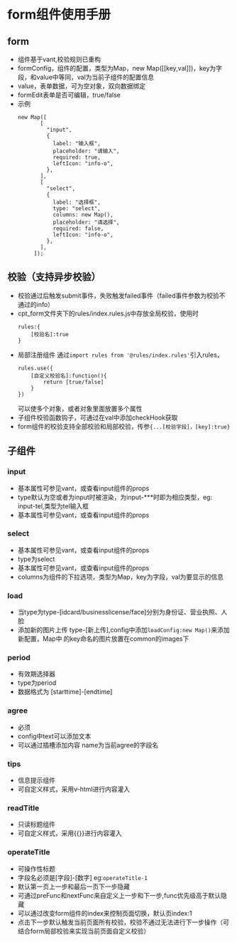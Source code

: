 # form组件使用手册

## form
* 组件基于vant,校验规则已重构
* formConfig，组件的配置，类型为Map，new Map([[key,val]])，key为字段，和value中等同，val为当前子组件的配置信息
* value，表单数据，可为空对象，双向数据绑定
* formEdit表单是否可编辑，true/false
* 示例 
   ```
   new Map([
          [
            "input",
            {
              label: "输入框",
              placeholder: "请输入",
              required: true,
              leftIcon: "info-o",
            },
          ],
          [
            "select",
            {
              label: "选择框",
              type: "select",
              columns: new Map(),
              placeholder: "请选择",
              required: false,
              leftIcon: "info-o",
            },
          ],
        ]);
   ```

## 校验（支持异步校验）

* 校验通过后触发submit事件，失败触发failed事件（failed事件参数为校验不通过的info）
* cpt_form文件夹下的rules/index.rules.js中存放全局校验，使用时
   ```
   rules:{
	   [校验名]:true
   }
   ```
* 局部注册组件 通过`import rules from '@rules/index.rules'`引入rules，
   ```
   rules.use({
	   [自定义校验名]:function(){
		   return [true/false]
	   }
   })
   ```
   可以使多个对象，或者对象里面放置多个属性
* 子组件校验函数钩子，可通过在val中添加checkHook获取
* form组件的校验支持全部校验和局部校验，传参`{...[校验字段]，[key]:true}`

## 子组件
### input 
* 基本属性可参见vant，或查看input组件的props
* type默认为空或者为input时被渲染，为input-***时即为相应类型，eg: input-tel,类型为tel输入框
* 基本属性可参见vant，或查看input组件的props
### select
* 基本属性可参见vant，或查看input组件的props
* type为select
* 基本属性可参见vant，或查看input组件的props
* columns为组件的下拉选项，类型为Map，key为字段，val为要显示的信息
### load
* 当type为type-[idcard/businesslicense/face]分别为身份证、营业执照、人脸
* 添加新的图片上传 type-[新上传],config中添加`loadConfig:new Map()`来添加新配置，Map中
的key命名的图片放置在common的images下
### period
* 有效期选择器
* type为period
* 数据格式为 [starttime]-[endtime]
### agree
* 必须
* config中text可以添加文本
* 可以通过插槽添加内容 name为当前agree的字段名
### tips
* 信息提示组件
* 可自定义样式，采用v-html进行内容灌入
### readTitle 
* 只读标题组件
* 可自定义样式，采用{{}}进行内容灌入
### operateTitle
* 可操作性标题
* 字段名必须是[字段]-[数字] eg:`operateTitle-1`
* 默认第一页上一步和最后一页下一步隐藏
* 可通过preFunc和nextFunc来自定义上一步和下一步,func优先级高于默认隐藏
* 可以通过改变form组件的index来控制页面切换，默认页index:1
* 点击下一步默认触发当前页面所有校验，校验不通过无法进行下一步操作（可结合form局部校验来实现当前页面自定义校验）

